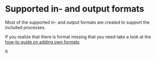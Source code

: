 # Supported in- and output formats

Most of the supported in- and output formats are created to support the
included processes.

If you realize that there is format missing that you need take a look
at the [how-to guide on adding own formats](HowToAddOwnFormats.md).

It 